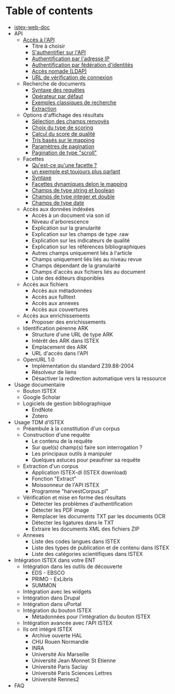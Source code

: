 # Table of contents

* [istex-web-doc](README.md)
* API
  * [Accès à l'API](api/acces-a-lapi/README.md)
    * Titre à choisir
    * [S'authentifier sur l'API](api/acces-a-lapi/sauthentifier-sur-lapi.md)
    * [Authentification par l'adresse IP](api/acces-a-lapi/authentification-par-ladresse-ip.md)
    * [Authentification par fédération d'identités](api/acces-a-lapi/authentification-par-federation-didentites.md)
    * [Accès nomade \(LDAP\)](api/acces-a-lapi/acces-nomade-ldap.md)
    * [URL de vérification de connexion](api/acces-a-lapi/url-de-verification-de-connexion.md)
  * Recherche de documents
    * [Syntaxe des requêtes](api/recherche-de-documents/syntaxe-des-requetes.md)
    * [Opérateur par défaut](api/recherche-de-documents/operateur-par-defaut.md)
    * [Exemples classiques de recherche](api/recherche-de-documents/exemples-classiques-de-recherche.md)
    * [Extraction](api/recherche-de-documents/extraction.md)
  * Options d'affichage des résultats
    * [Sélection des champs renvoyés](api/options-daffichage-des-resultats/selection-des-champs-renvoyes.md)
    * [Choix du type de scoring](api/options-daffichage-des-resultats/choix-du-type-de-scoring.md)
    * [Calcul du score de qualité](api/options-daffichage-des-resultats/calcul-du-score-de-qualite.md)
    * [Tris basés sur le mapping](api/options-daffichage-des-resultats/tris-bases-sur-le-mapping.md)
    * [Paramètres de pagination](api/options-daffichage-des-resultats/parametres-de-pagination.md)
    * [Pagination de type "scroll"](api/options-daffichage-des-resultats/pagination-de-type-scroll.md)
  * Facettes
    * [Qu'est-ce qu'une facette ?](api/facettes/quest-ce-quune-facette.md)
    * [un exemple est toujours plus parlant](api/facettes/un-exemple-est-toujours-plus-parlant.md)
    * [Syntaxe](api/facettes/syntaxe.md)
    * [Facettes dynamiques delon le mapping](api/facettes/facettes-dynamiques-delon-le-mapping.md)
    * [Champs de type string et boolean](api/facettes/champs-de-type-string-et-boolean.md)
    * [Champs de type integer et double](api/facettes/champs-de-type-integer-et-double.md)
    * [Champs de type date](api/facettes/champs-de-type-date.md)
  * Accès aux données indéxées
    * Accès à un document via son id
    * Niveau d'arborescence
    * Explication sur la granularité
    * Explication sur les champs de type .raw
    * Explication sur les indicateurs de qualité
    * Explication sur les références bibliographiques
    * Autres champs uniquement liés à l'article
    * Champs uniquement liés liés au niveau revue
    * Champs dépendant de la granularité
    * Champs d'accès aux fichiers liés au document
    * Liste des éditeurs disponibles
  * Accès aux fichiers
    * Accès aux métadonnées
    * Accès aux fulltext
    * Accès aux annexes
    * Accès aux couvertures
  * Accès aux enrichissements
    * Proposer des enrichissements
  * Identification pérenne ARK
    * Structure d'une URL de type ARK
    * Intérêt des ARK dans ISTEX
    * Emplacement des ARK
    * URL d'accès dans l'API
  * OpenURL 1.0
    * Implémentation du standard Z39.88-2004
    * Résolveur de liens
    * Désactiver la redirection automatique vers la ressource
* Usage documentaire
  * Bouton ISTEX
  * Google Scholar
  * Logiciels de gestion bibliographique
    * EndNote
    * Zotero
* Usage TDM d'ISTEX
  * Préambule à la constitution d'un corpus
  * Construction d'une requête
    * Le contenu de la requête
    * Sur quel\(s\) champ\(s\) faire son interrogation ?
    * Les principaux outils à manipuler
    * Quelques astuces pour peaufiner sa requête
  * Extraction d'un corpus
    * Application ISTEX-dl \(ISTEX download\)
    * Fonction "Extract"
    * Moissonneur de l'API ISTEX
    * Programme "harvestCorpus.pl"
  * Vérification et mise en forme des résultats
    * Détecter les problèmes d'authentification
    * Détecter les PDF image
    * Remplacer les documents TXT par les documents OCR
    * Détecter les ligatures dans le TXT
    * Extraire les documents XML des fichiers ZIP
  * Annexes
    * Liste des codes langues dans ISTEX
    * Liste des types de publication et de contenu dans ISTEX
    * Liste des catégories scientifiques dans ISTEX
* Intégration ISTEX dans votre ENT
  * Intégration dans les outils de découverte
    * EDS - EBSCO
    * PRIMO - ExLibris
    * SUMMON
  * Intégration avec les widgets
  * Intégration dans Drupal
  * Intégration dans uPortal
  * Intégration du bouton ISTEX
    * Métadonnées pour l'intégration du bouton ISTEX
  * Intégration avancée avec l'API ISTEX
  * Ils ont intégré ISTEX
    * Archive ouverte HAL
    * CHU Rouen Normandie
    * INRA
    * Université Aix Marseille
    * Université Jean Monnet St Etienne
    * Université Paris Saclay
    * Université Paris Sciences Lettres
    * Université Rennes2
* FAQ

